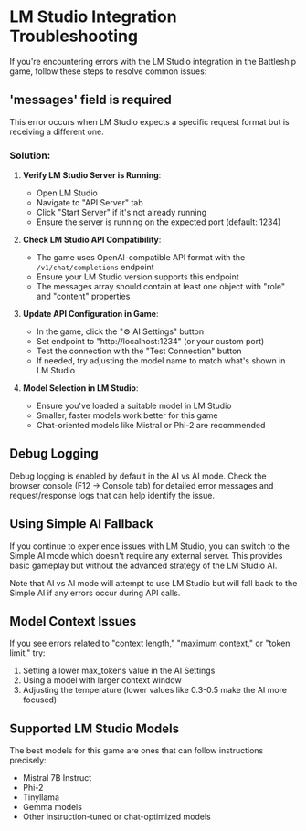 # LM Studio Integration Troubleshooting

If you're encountering errors with the LM Studio integration in the Battleship game, follow these steps to resolve common issues:

## 'messages' field is required

This error occurs when LM Studio expects a specific request format but is receiving a different one.

### Solution:

1. **Verify LM Studio Server is Running**:
   - Open LM Studio
   - Navigate to "API Server" tab
   - Click "Start Server" if it's not already running
   - Ensure the server is running on the expected port (default: 1234)

2. **Check LM Studio API Compatibility**:
   - The game uses OpenAI-compatible API format with the `/v1/chat/completions` endpoint
   - Ensure your LM Studio version supports this endpoint
   - The messages array should contain at least one object with "role" and "content" properties

3. **Update API Configuration in Game**:
   - In the game, click the "⚙️ AI Settings" button
   - Set endpoint to "http://localhost:1234" (or your custom port)
   - Test the connection with the "Test Connection" button
   - If needed, try adjusting the model name to match what's shown in LM Studio

4. **Model Selection in LM Studio**:
   - Ensure you've loaded a suitable model in LM Studio
   - Smaller, faster models work better for this game
   - Chat-oriented models like Mistral or Phi-2 are recommended

## Debug Logging

Debug logging is enabled by default in the AI vs AI mode. Check the browser console (F12 -> Console tab) for detailed error messages and request/response logs that can help identify the issue.

## Using Simple AI Fallback

If you continue to experience issues with LM Studio, you can switch to the Simple AI mode which doesn't require any external server. This provides basic gameplay but without the advanced strategy of the LM Studio AI.

Note that AI vs AI mode will attempt to use LM Studio but will fall back to the Simple AI if any errors occur during API calls.

## Model Context Issues

If you see errors related to "context length," "maximum context," or "token limit," try:

1. Setting a lower max_tokens value in the AI Settings
2. Using a model with larger context window
3. Adjusting the temperature (lower values like 0.3-0.5 make the AI more focused)

## Supported LM Studio Models

The best models for this game are ones that can follow instructions precisely:
- Mistral 7B Instruct
- Phi-2
- Tinyllama
- Gemma models
- Other instruction-tuned or chat-optimized models
